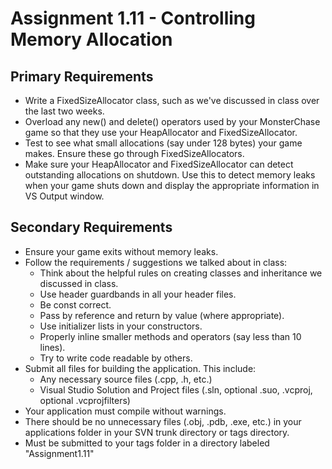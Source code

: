 # Assignment 1.11 - Controlling Memory Allocation

## Primary Requirements

- Write a FixedSizeAllocator class, such as we've discussed in class over the last two weeks.
- Overload any new() and delete() operators used by your MonsterChase game so that they use your HeapAllocator and FixedSizeAllocator.
- Test to see what small allocations (say under 128 bytes) your game makes. Ensure these go through FixedSizeAllocators.
- Make sure your HeapAllocator and FixedSizeAllocator can detect outstanding allocations on shutdown. Use this to detect memory leaks when your game shuts down and display the appropriate information in VS Output window.

## Secondary Requirements

- Ensure your game exits without memory leaks.
- Follow the requirements / suggestions we talked about in class:
  - Think about the helpful rules on creating classes and inheritance we discussed in class.
  - Use header guardbands in all your header files.
  - Be const correct.
  - Pass by reference and return by value (where appropriate).
  - Use initializer lists in your constructors.
  - Properly inline smaller methods and operators (say less than 10 lines).
  - Try to write code readable by others.
- Submit all files for building the application. This include:
  - Any necessary source files (.cpp, .h, etc.)
  - Visual Studio Solution and Project files (.sln, optional .suo, .vcproj, optional .vcprojfilters)
- Your application must compile without warnings.
- There should be no unnecessary files (.obj, .pdb, .exe, etc.) in your applications folder in your SVN trunk directory or tags directory.
- Must be submitted to your tags folder in a directory labeled "Assignment1.11"